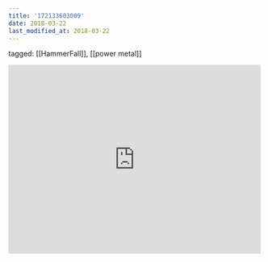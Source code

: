 ```yaml
---
title: '172133603009'
date: 2018-03-22
last_modified_at: 2018-03-22
---
```

tagged: [[HammerFall]], [[power metal]]
<iframe allow="accelerometer; autoplay; clipboard-write; encrypted-media; gyroscope; picture-in-picture" allowfullscreen="" frameborder="0" height="375" id="youtube_iframe" src="https://www.youtube.com/embed/vkmlujV-TvU?feature=oembed&amp;enablejsapi=1&amp;origin=https://safe.txmblr.com&amp;wmode=opaque" width="500"></iframe>